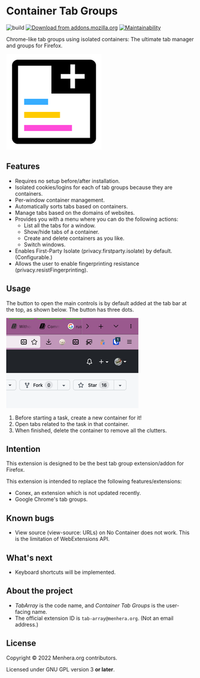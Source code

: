 # Container Tab Groups
![build](https://github.com/menhera-org/TabArray/actions/workflows/node.js.yml/badge.svg)
[![Download from addons.mozilla.org](https://img.shields.io/badge/addons.mozilla.org-Download-green)](https://addons.mozilla.org/firefox/addon/container-tab-groups/)
[![Maintainability](https://api.codeclimate.com/v1/badges/80a4d073dd8edce17391/maintainability)](https://codeclimate.com/github/menhera-org/TabArray/maintainability)

Chrome-like tab groups using isolated containers: The ultimate tab manager and groups for Firefox.

[![Extension icon](TabArray.png)](https://addons.mozilla.org/firefox/addon/container-tab-groups/)

## Features

- Requires no setup before/after installation.
- Isolated cookies/logins for each of tab groups because they are containers.
- Per-window container management.
- Automatically sorts tabs based on containers.
- Manage tabs based on the domains of websites.
- Provides you with a menu where you can do the following actions:
    - List all the tabs for a window.
    - Show/hide tabs of a container.
    - Create and delete containers as you like.
    - Switch windows.
- Enables First-Party Isolate (privacy.firstparty.isolate) by default. (Configurable.)
- Allows the user to enable fingerprinting resistance (privacy.resistFingerprinting).

## Usage

The button to open the main controls is by default added at the tab bar at the top, as shown below. The button has three dots.

![screenshot](tab-button.png)

1. Before starting a task, create a new container for it!
2. Open tabs related to the task in that container.
3. When finished, delete the container to remove all the clutters.

## Intention

This extension is designed to be the best tab group extension/addon for Firefox.

This extension is intended to replace the following features/extensions:

- Conex, an extension which is not updated recently.
- Google Chrome's tab groups.

## Known bugs
- View source (view-source: URLs) on No Container does not work. This is the limitation of WebExtensions API.

## What's next

- Keyboard shortcuts will be implemented.

## About the project

- _TabArray_ is the code name, and _Container Tab Groups_ is the user-facing name.
- The official extension ID is `tab-array@menhera.org`. (Not an email address.)

## License

Copyright &copy; 2022 Menhera.org contributors.

Licensed under GNU GPL version 3 **or later**.
